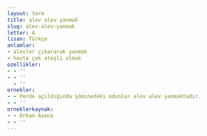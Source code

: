 ```yaml
---
layout: term
title: alev alev yanmak
slug: alev-alev-yanmak
letter: A
lisan: Türkçe
anlamlar:
- alevler çıkararak yanmak
- hasta çok ateşli olmak
ozellikler:
- - ''
- - ''
  - ''
ornekler:
- - Perde açıldığında şöminedeki odunlar alev alev yanmaktadır.
- - ''
orneklerkaynak:
- - Orhan Asena
- - ''
---
```

